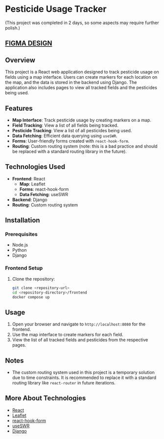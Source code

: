 # Pesticide Usage Tracker
(This project was completed in 2 days, so some aspects may require further polish.)
## [FIGMA DESIGN](https://www.figma.com/design/gz56rKNCCvZ4YerkSFl4y4/Pesticide-tracking?node-id=0-1&t=k8xPoounnhJJDkuc-1)
## Overview
This project is a React web application designed to track pesticide usage on fields using a map interface. Users can create markers for each location on the map, and the data is stored in the backend using Django. The application also includes pages to view all tracked fields and the pesticides being used.

## Features
- **Map Interface**: Track pesticide usage by creating markers on a map.
- **Field Tracking**: View a list of all fields being tracked.
- **Pesticide Tracking**: View a list of all pesticides being used.
- **Data Fetching**: Efficient data querying using `useSWR`.
- **Forms**: User-friendly forms created with `react-hook-form`.
- **Routing**: Custom routing system (note: this is a bad practice and should be replaced with a standard routing library in the future).

## Technologies Used
- **Frontend**: React
  - **Map**: Leaflet
  - **Forms**: react-hook-form
  - **Data Fetching**: useSWR
- **Backend**: Django
- **Routing**: Custom routing system

## Installation

### Prerequisites
- Node.js
- Python
- Django

### Frontend Setup
1. Clone the repository:
   ```sh
   git clone <repository-url>
   cd <repository-directory>/frontend
   docker compose up
   ```


## Usage
1. Open your browser and navigate to `http://localhost:8080` for the frontend.
2. Use the map interface to create markers for each field.
3. View the list of all tracked fields and pesticides from the respective pages.

## Notes
- The custom routing system used in this project is a temporary solution due to time constraints. It is recommended to replace it with a standard routing library like `react-router` in future iterations.

## More About Technologies
- [React](https://reactjs.org/)
- [Leaflet](https://leafletjs.com/)
- [react-hook-form](https://react-hook-form.com/)
- [useSWR](https://swr.vercel.app/)
- [Django](https://www.djangoproject.com/)
